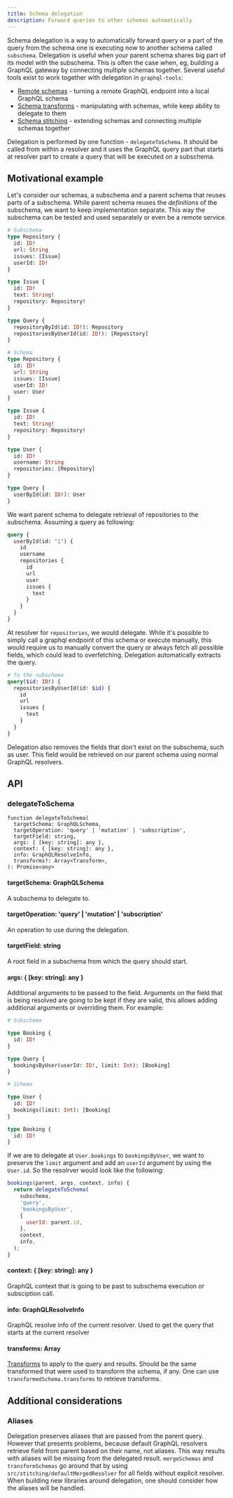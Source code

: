 ```yaml
---
title: Schema delegation
description: Forward queries to other schemas automatically
---
```


Schema delegation is a way to automatically forward query or a part of the query from the schema one is executing now to another schema called `subschema`. Delegation is useful when your parent schema shares big part of its model with the subschema. This is often the case when, eg, building a GraphQL gateway by connecting multiple schemas together. Several useful tools exist to work together with delegation in `graphql-tools`:

* [Remote schemas](./remote-schemas.html) - turning a remote GraphQL endpoint into a local GraphQL schema
* [Schema transforms](./schema-transforms.html) - manipulating with schemas, while keep ability to delegate to them
* [Schema stitching](./schema-stitching) - extending schemas and connecting multiple schemas together

Delegation is performed by one function - `delegateToSchema`. It should be called from within a resolver and it uses the GraphQL query part that starts at resolver part to create a query that will be executed on a subschema.

<h2 id="example">Motivational example</h2>

Let's consider our schemas, a subschema and a parent schema that reuses parts of a subschema. While parent schema reuses the *definitions* of the subschema, we want to keep implementation separate. This way the subschema can be tested and used separately or even be a remote service.

```graphql
# Subschema
type Repository {
  id: ID!
  url: String
  issues: [Issue]
  userId: ID!
}

type Issue {
  id: ID!
  text: String!
  repository: Repository!
}

type Query {
  repositoryById(id: ID!): Repository
  repositoriesByUserId(id: ID!): [Repository]
}

# Schema
type Repository {
  id: ID!
  url: String
  issues: [Issue]
  userId: ID!
  user: User
}

type Issue {
  id: ID!
  text: String!
  repository: Repository!
}

type User {
  id: ID!
  username: String
  repositories: [Repository]
}

type Query {
  userById(id: ID!): User
}
```

We want parent schema to delegate retrieval of repositories to the subschema. Assuming a query as following:

```graphql
query {
  userById(id: "1") {
    id
    username
    repositories {
      id
      url
      user
      issues {
        text
      }
    }
  }
}
```

At resolver for `repositories`, we would delegate. While it's possible to simply call a graphql endpoint of this schema or execute manually, this would require us to manually convert the query or always fetch all possible fields, which could lead to overfetching. Delegation automatically extracts the query.

```graphql
# To the subschema
query($id: ID!) {
  repositoriesByUserId(id: $id) {
    id
    url
    issues {
      text
    }
  }
}
```

Delegation also removes the fields that don't exist on the subschema, such as user. This field would be retrieved on our parent schema using normal GraphQL resolvers.

<h2 id="api">API</h2>

<h3 id="delegateToSchema">delegateToSchema</h3>

```
function delegateToSchema(
  targetSchema: GraphQLSchema,
  targetOperation: 'query' | 'mutation' | 'subscription',
  targetField: string,
  args: { [key: string]: any },
  context: { [key: string]: any },
  info: GraphQLResolveInfo,
  transforms?: Array<Transform>,
): Promise<any>
```

#### targetSchema: GraphQLSchema

A subschema to delegate to.

#### targetOperation: 'query' | 'mutation' | 'subscription'

An operation to use during the delegation.

#### targetField: string

A root field in a subschema from which the query should start.

#### args: { [key: string]: any }

Additional arguments to be passed to the field. Arguments on the field that is being resolved are going to be kept if they are valid, this allows adding additional arguments or overriding them. For example:

```graphql
# Subschema

type Booking {
  id: ID!
}

type Query {
  bookingsByUser(userId: ID!, limit: Int): [Booking]
}

# Schema

type User {
  id: ID!
  bookings(limit: Int): [Booking]
}

type Booking {
  id: ID!
}
```

If we are to delegate at `User.bookings` to `bookingsByUser`, we want to preserve the `limit` argument and add an `userId` argument by using the `User.id`. So the resolrver would look like the following:

```js
bookings(parent, args, context, info) {
  return delegateToSchema(
    subschema,
    'query',
    'bookingsByUser',
    {
      userId: parent.id,
    },
    context,
    info,
  );
}
```

#### context: { [key: string]: any }

GraphQL context that is going to be past to subschema execution or subsciption call.

#### info: GraphQLResolveInfo

GraphQL resolve info of the current resolver. Used to get the query that starts at the current resolver

#### transforms: Array<Transform>

[Transforms](./transforms.html) to apply to the query and results. Should be the
same transformed that were used to transform the schema, if any. One can use `transformedSchema.transforms` to retrieve transforms.

<h2 id="considerations">Additional considerations</h2>

### Aliases

Delegation preserves aliases that are passed from the parent query. However that presents problems, because default GraphQL resolvers retrieve field from parent based on their name, not aliases. This way results with aliases will be missing from the delegated result. `mergeSchemas` and `transformSchemas` go around that by using `src/stitching/defaultMergedResolver` for all fields without explicit resolver. When building new libraries around delegation, one should consider how the aliases will be handled.
